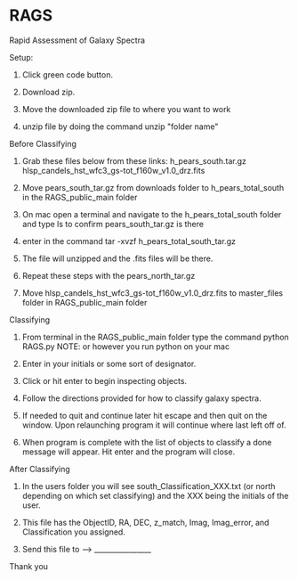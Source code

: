 # RAGS
Rapid Assessment of Galaxy Spectra

Setup:

1. Click green code button. 

2. Download zip. 

3. Move the downloaded zip file to where you want to work 

4. unzip file by doing the command unzip "folder name"

Before Classifying

1. Grab these files below from these links: h_pears_south.tar.gz  hlsp_candels_hst_wfc3_gs-tot_f160w_v1.0_drz.fits

2. Move pears_south_tar.gz from downloads folder to h_pears_total_south in the RAGS_public_main folder

3. On mac open a terminal and navigate to the h_pears_total_south folder and type ls to confirm pears_south_tar.gz is there

4. enter in the command tar -xvzf h_pears_total_south_tar.gz

5. The file will unzipped and the .fits files will be there. 

6. Repeat these steps with the pears_north_tar.gz

7. Move hlsp_candels_hst_wfc3_gs-tot_f160w_v1.0_drz.fits to master_files folder in RAGS_public_main folder



Classifying

1. From terminal in the RAGS_public_main folder type the command python RAGS.py  NOTE: or however you run python on your mac

2. Enter in your initials or some sort of designator. 

3. Click or hit enter to begin inspecting objects. 

4. Follow the directions provided for how to classify galaxy spectra.

5. If needed to quit and continue later hit escape and then quit on the window. Upon relaunching program it will continue where last left off of.

6. When program is complete with the list of objects to classify a done message will appear. Hit enter and the program will close.


After Classifying

1. In the users folder you will see south_Classification_XXX.txt (or north depending on which set classifying) and the XXX being the initials of the user. 

2. This file has the ObjectID, RA, DEC, z_match, Imag, Imag_error, and Classification you assigned. 

3. Send this file to --> ________________


Thank you
